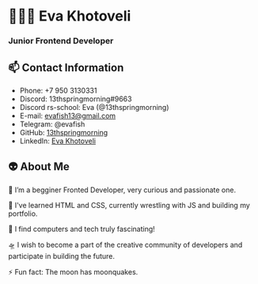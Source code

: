 # 👩🏻‍💻 Eva Khotoveli 
### Junior Frontend Developer
## 📫 Contact Information
- Phone: +7 950 3130331
- Discord: 13thspringmorning#9663
- Discord rs-school: Eva (@13thspringmorning)
- E-mail: evafish13@gmail.com
- Telegram: @evafish
- GitHub: [13thspringmorning](https://github.com/13thspringmorning)
- LinkedIn: [Eva Khotoveli](https://www.linkedin.com/in/eva-khotoveli-4b11b2228/)



## 👽 About Me
🔭 I’m a begginer Fronted Developer, very curious and passionate one. 

🌱 I've learned HTML and CSS, currently wrestling with JS and building my portfolio.

🤖 I find computers and tech truly fascinating! 

🛸  I wish to become a part of the creative community of developers and participate in building the future. 

⚡️  Fun fact: The moon has moonquakes.